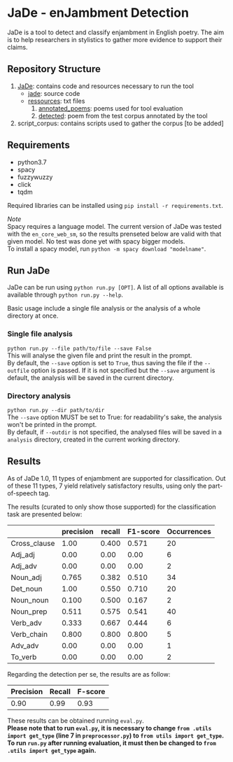 # JaDe - enJambment Detection

JaDe is a tool to detect and classify enjambment in English poetry.
The aim is to help researchers in stylistics to gather more evidence to support their claims.

## Repository Structure

1. [JaDe](https://github.com/MongetE/JaDe/tree/master/JaDe): contains code and resources necessary to run the tool
    - [jade](https://github.com/MongetE/JaDe/tree/master/JaDe/jade): source code
    - [ressources](https://github.com/MongetE/JaDe/tree/master/JaDe/resources/): txt files
        1. [annotated_poems](https://github.com/MongetE/JaDe/tree/master/JaDe/resources/annotated_poems): poems used for tool evaluation
        2. [detected](https://github.com/MongetE/JaDe/tree/master/JaDe/resources/detected): poem from the test corpus annotated by the tool
2. script_corpus: contains scripts used to gather the corpus [to be added]

## Requirements

- python3.7
- spacy
- fuzzywuzzy
- click
- tqdm

Required libraries can be installed using `pip install -r requirements.txt`.

*Note*  
Spacy requires a language model. The current version of JaDe was tested with the `en_core_web_sm`, so the results
prenseted below are valid with that given model. No test was done yet with spacy bigger models.  
To install a spacy model, run `python -m spacy download "modelname"`.

## Run JaDe

JaDe can be run using `python run.py [OPT]`. A list of all options available is available through `python run.py --help`.

Basic usage include a single file analysis or the analysis of a whole directory at once.  

### Single file analysis

`python run.py --file path/to/file --save False`  
This will analyse the given file and print the result in the prompt.  
By default, the `--save` option is set to `True`, thus saving the file if the `--outfile` option is passed.
If it is not specified but the `--save` argument is default, the analysis will be saved in the current directory.

### Directory analysis

`python run.py --dir path/to/dir`  
The `--save` option MUST be set to True: for readability's sake, the analysis won't be printed in the prompt.  
By default, if `--outdir` is not specified, the analysed files will be saved in a `analysis` directory, created in the current
working directory.

## Results

As of JaDe 1.0, 11 types of enjambment are supported for classification. Out of these 11 types, 7 yield relatively
satisfactory results, using only the part-of-speech tag.

The results (curated to only show those supported) for the classification task are presented below:

|              | precision | recall | F1-score | Occurrences |
|--------------|-----------|--------|----------|-------------|
| Cross_clause | 1.00      | 0.400  | 0.571    | 20          |
| Adj_adj      | 0.00      | 0.00   | 0.00     | 6           |
| Adj_adv      | 0.00      | 0.00   | 0.00     | 2           |
| Noun_adj     | 0.765     | 0.382  | 0.510    | 34          |
| Det_noun     | 1.00      | 0.550  | 0.710    | 20          |
| Noun_noun    | 0.100     | 0.500  | 0.167    | 2           |
| Noun_prep    | 0.511     | 0.575  | 0.541    | 40          |
| Verb_adv     | 0.333     | 0.667  | 0.444    | 6           |
| Verb_chain   | 0.800     | 0.800  | 0.800    | 5           |
| Adv_adv      | 0.00      | 0.00   | 0.00     | 1           |
| To_verb      | 0.00      | 0.00   | 0.00     | 2           |

Regarding the detection per se, the results are as follow:

| Precision | Recall | F-score |
|-----------|--------|---------|
| 0.90      | 0.99   | 0.93    |

These results can be obtained running `eval.py`.  
**Please note that to run `eval.py`, it is necessary to change
`from .utils import get_type` (line 7 in `preprocessor.py`)
to
`from utils import get_type`.
 To run `run.py` after running evaluation, it must then be changed to `from .utils import get_type` again.**
